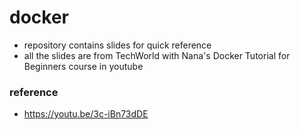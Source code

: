# docker
* repository contains slides for quick reference
* all the slides are from TechWorld with Nana's Docker Tutorial for Beginners course in youtube


### reference
* https://youtu.be/3c-iBn73dDE

